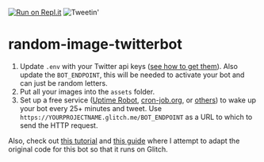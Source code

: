 [![Run on Repl.it](https://repl.it/badge/github/heyitsmaple/nintendo-bot)](https://repl.it/github/heyitsmaple/nintendo-bot)
![Tweetin'](https://botwiki.org/content/tutorials/make-an-image-posting-twitter-bot/images/posting-images.png)

# random-image-twitterbot

1. Update `.env` with your Twitter api keys ([see how to get them](https://botwiki.org/tutorials/how-to-create-a-twitter-app/)). Also update the `BOT_ENDPOINT`, this will be needed to activate your bot and can just be random letters.
2. Put all your images into the `assets` folder.
3. Set up a free service ([Uptime Robot](https://uptimerobot.com/), [cron-job.org](https://cron-job.org/en/), or [others](https://www.google.com/search?q=free+web+cron)) to wake up your bot every 25+ minutes and tweet. Use `https://YOURPROJECTNAME.glitch.me/BOT_ENDPOINT` as a URL to which to send the HTTP request.


Also, check out [this tutorial](https://botwiki.org/tutorials/random-image-tweet/) and [this guide](https://botwiki.org/tutorials/importing-github-glitch/) where I attempt to adapt the original code for this bot so that it runs on Glitch. 

